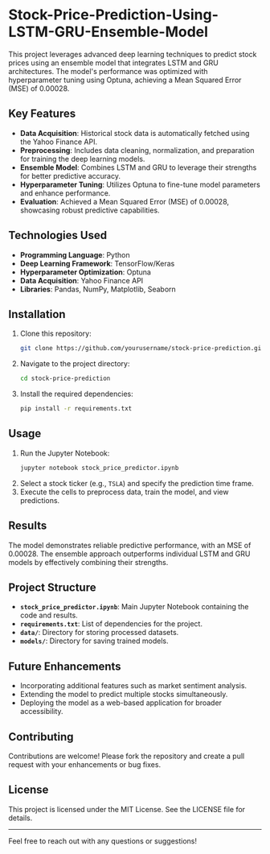# Stock-Price-Prediction-Using-LSTM-GRU-Ensemble-Model
This project leverages advanced deep learning techniques to predict stock prices using an ensemble model that integrates LSTM and GRU architectures. The model's performance was optimized with hyperparameter tuning using Optuna, achieving a Mean Squared Error (MSE) of 0.00028.

## Key Features
- **Data Acquisition**: Historical stock data is automatically fetched using the Yahoo Finance API.
- **Preprocessing**: Includes data cleaning, normalization, and preparation for training the deep learning models.
- **Ensemble Model**: Combines LSTM and GRU to leverage their strengths for better predictive accuracy.
- **Hyperparameter Tuning**: Utilizes Optuna to fine-tune model parameters and enhance performance.
- **Evaluation**: Achieved a Mean Squared Error (MSE) of 0.00028, showcasing robust predictive capabilities.

## Technologies Used
- **Programming Language**: Python
- **Deep Learning Framework**: TensorFlow/Keras
- **Hyperparameter Optimization**: Optuna
- **Data Acquisition**: Yahoo Finance API
- **Libraries**: Pandas, NumPy, Matplotlib, Seaborn

## Installation

1. Clone this repository:
   ```bash
   git clone https://github.com/yourusername/stock-price-prediction.git
   ```
2. Navigate to the project directory:
   ```bash
   cd stock-price-prediction
   ```
3. Install the required dependencies:
   ```bash
   pip install -r requirements.txt
   ```

## Usage

1. Run the Jupyter Notebook:
   ```bash
   jupyter notebook stock_price_predictor.ipynb
   ```
2. Select a stock ticker (e.g., `TSLA`) and specify the prediction time frame.
3. Execute the cells to preprocess data, train the model, and view predictions.

## Results
The model demonstrates reliable predictive performance, with an MSE of 0.00028. The ensemble approach outperforms individual LSTM and GRU models by effectively combining their strengths.

## Project Structure
- **`stock_price_predictor.ipynb`**: Main Jupyter Notebook containing the code and results.
- **`requirements.txt`**: List of dependencies for the project.
- **`data/`**: Directory for storing processed datasets.
- **`models/`**: Directory for saving trained models.

## Future Enhancements
- Incorporating additional features such as market sentiment analysis.
- Extending the model to predict multiple stocks simultaneously.
- Deploying the model as a web-based application for broader accessibility.

## Contributing
Contributions are welcome! Please fork the repository and create a pull request with your enhancements or bug fixes.

## License
This project is licensed under the MIT License. See the LICENSE file for details.

---

Feel free to reach out with any questions or suggestions!
